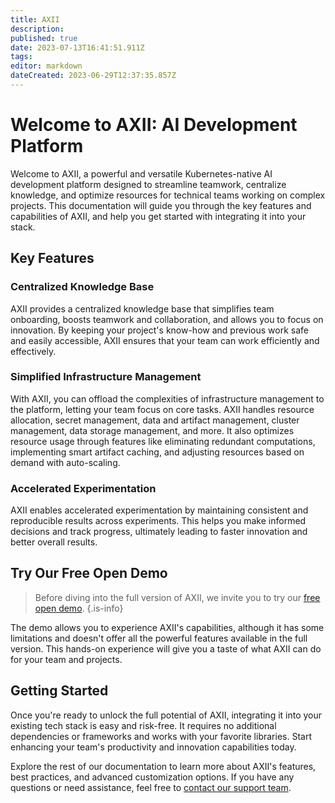 ```yaml
---
title: AXII
description: 
published: true
date: 2023-07-13T16:41:51.911Z
tags: 
editor: markdown
dateCreated: 2023-06-29T12:37:35.857Z
---
```


# Welcome to AXII: AI Development Platform

Welcome to AXII, a powerful and versatile Kubernetes-native AI development platform designed to streamline teamwork, centralize knowledge, and optimize resources for technical teams working on complex projects. This documentation will guide you through the key features and capabilities of AXII, and help you get started with integrating it into your stack.

## Key Features

### Centralized Knowledge Base

AXII provides a centralized knowledge base that simplifies team onboarding, boosts teamwork and collaboration, and allows you to focus on innovation. By keeping your project's know-how and previous work safe and easily accessible, AXII ensures that your team can work efficiently and effectively.

### Simplified Infrastructure Management

With AXII, you can offload the complexities of infrastructure management to the platform, letting your team focus on core tasks. AXII handles resource allocation, secret management, data and artifact management, cluster management, data storage management, and more. It also optimizes resource usage through features like eliminating redundant computations, implementing smart artifact caching, and adjusting resources based on demand with auto-scaling.

### Accelerated Experimentation

AXII enables accelerated experimentation by maintaining consistent and reproducible results across experiments. This helps you make informed decisions and track progress, ultimately leading to faster innovation and better overall results.

## Try Our Free Open Demo
> Before diving into the full version of AXII, we invite you to try our [free open demo](https://demo.axii.ai).
{.is-info}

The demo allows you to experience AXII's capabilities, although it has some limitations and doesn't offer all the powerful features available in the full version. This hands-on experience will give you a taste of what AXII can do for your team and projects.

## Getting Started

Once you're ready to unlock the full potential of AXII, integrating it into your existing tech stack is easy and risk-free. It requires no additional dependencies or frameworks and works with your favorite libraries. Start enhancing your team's productivity and innovation capabilities today.

Explore the rest of our documentation to learn more about AXII's features, best practices, and advanced customization options. If you have any questions or need assistance, feel free to [contact our support team](mailto:hello@impeccable.ai).